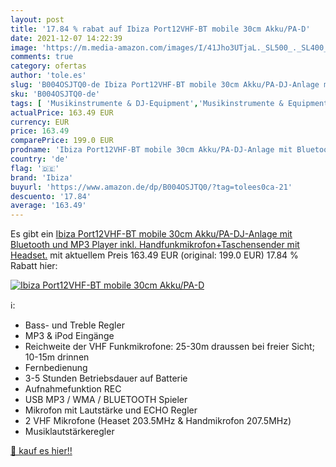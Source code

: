 ```yaml
---
layout: post
title: '17.84 % rabat auf Ibiza Port12VHF-BT mobile 30cm Akku/PA-D'
date: 2021-12-07 14:22:39
image: 'https://m.media-amazon.com/images/I/41Jho3UTjaL._SL500_._SL400_.jpg'
comments: true
category: ofertas
author: 'tole.es'
slug: 'B004OSJTQ0-de Ibiza Port12VHF-BT mobile 30cm Akku/PA-DJ-Anlage mit...'
sku: 'B004OSJTQ0-de'
tags: [ 'Musikinstrumente & DJ-Equipment','Musikinstrumente & Equipment','PA-Lautsprecher','PA-Satelliten','PA-Technik & Bühnentechnik','ibiza', ]
actualPrice: 163.49 EUR
currency: EUR
price: 163.49
comparePrice: 199.0 EUR
prodname: 'Ibiza Port12VHF-BT mobile 30cm Akku/PA-DJ-Anlage mit Bluetooth und MP3 Player inkl. Handfunkmikrofon+Taschensender mit Headset.'
country: 'de'
flag: '🇩🇪'
brand: 'Ibiza'
buyurl: 'https://www.amazon.de/dp/B004OSJTQ0/?tag=tolees0ca-21'
descuento: '17.84'
average: '163.49'
---
```


Es gibt ein [Ibiza Port12VHF-BT mobile 30cm Akku/PA-DJ-Anlage mit Bluetooth und MP3 Player inkl. Handfunkmikrofon+Taschensender mit Headset.](https://www.amazon.de/dp/B004OSJTQ0/?tag=tolees0ca-21) mit aktuellem Preis 163.49 EUR (original: 199.0 EUR) 17.84 % Rabatt hier:

[![Ibiza Port12VHF-BT mobile 30cm Akku/PA-D](https://m.media-amazon.com/images/I/41Jho3UTjaL._SL500_._SL400_.jpg)](https://www.amazon.de/dp/B004OSJTQ0/?tag=tolees0ca-21)

ℹ️:

- Bass- und Treble Regler
- MP3 & iPod Eingänge
- Reichweite der VHF Funkmikrofone: 25-30m draussen bei freier Sicht; 10-15m drinnen
- Fernbedienung
- 3-5 Stunden Betriebsdauer auf Batterie
- Aufnahmefunktion REC
- USB MP3 / WMA / BLUETOOTH Spieler
- Mikrofon mit Lautstärke und ECHO Regler
- 2 VHF Mikrofone (Heaset 203.5MHz & Handmikrofon 207.5MHz)
- Musiklautstärkeregler

[🛒 kauf es hier!!](https://www.amazon.de/dp/B004OSJTQ0/?tag=tolees0ca-21)
